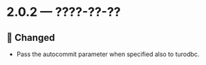 # 2.0.2 — ????-??-??

## 🔧 Changed

- Pass the autocommit parameter when specified also to turodbc.
